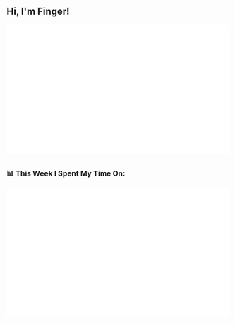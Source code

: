 <h2> Hi, I'm Finger!</h2>

<img align="right" src="https://raw.githubusercontent.com/spianmo/github-stats/master/generated/overview.svg#gh-light-mode-only">

<!-- <img align="right" height="160em" src="https://github-readme-stats-eight-theta.vercel.app/api/top-langs/?username=spianmo&layout=compact&langs_count=8&theme=algolia"/>	 -->
	
```go
package main

type Me struct {
	Name   string
	Job    string
	Code   string
	Skills string
}

func main() {
	me := &Me{
		Name:   "Finger",
		Job:    "Client-side Engineer",
		Code:   "Java, Kotlin, C#, Rust and C++ and Others",
		Skills: "Android, Security, Cross-platform client, NLP, CV, ASR ^o^",
	}
	_ = me
}
```


<h3>📊 This Week I Spent My Time On:</h3>
<img align='right' src="https://raw.githubusercontent.com/spianmo/github-stats/master/generated/languages.svg#gh-light-mode-only">

<!--START_SECTION:waka-->

```txt
Kotlin                         5 hrs 44 mins   ████████████▓░░░░░░░░░░░░   50.81 %
Java                           2 hrs 58 mins   ██████▓░░░░░░░░░░░░░░░░░░   26.29 %
Python                         1 hr 36 mins    ███▓░░░░░░░░░░░░░░░░░░░░░   14.21 %
BashSupport Pro Shell Script   14 mins         ▓░░░░░░░░░░░░░░░░░░░░░░░░   02.18 %
Properties                     8 mins          ▒░░░░░░░░░░░░░░░░░░░░░░░░   01.32 %
```

<!--END_SECTION:waka-->
